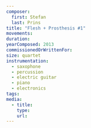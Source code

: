 ```yaml
---
composer:
  first: Stefan
  last: Prins
title: "Flesh + Prosthesis #1"
movements:
duration:
yearComposed: 2013
commissionedOrWrittenFor:
size: quartet
instrumentation:
  - saxophone
  - percussion
  - electric guitar
  - piano
  - electronics
tags:
media:
  - title:
    type:
    url:
---
```

